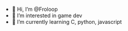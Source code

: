 - 👋 Hi, I’m @Froloop
- 👀 I’m interested in game dev
- 🌱 I’m currently learning C, python, javascript

<!---
Froloop/Froloop is a ✨ special ✨ repository because its `README.md` (this file) appears on your GitHub profile.
You can click the Preview link to take a look at your changes.
--->
